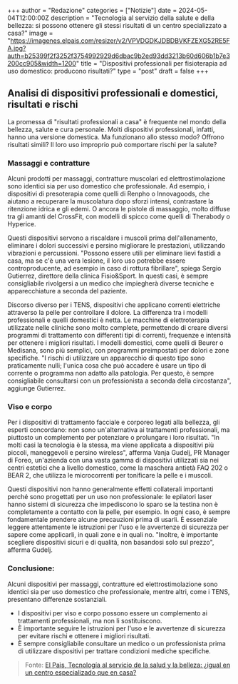 +++ 
author = "Redazione" 
categories = ["Notizie"] 
date = 2024-05-04T12:00:00Z 
description = "Tecnologia al servizio della salute e della bellezza: si possono ottenere gli stessi risultati di un centro specializzato a casa?" 
image = "https://imagenes.elpais.com/resizer/v2/VPVDGDKJDBDBVKFZEXG52RE5FA.jpg?auth=b25399f2f3252f3754992929d6dbac9b2ed93dd3213b60d606b1b7e3200cc905&width=1200" 
title = "Dispositivi professionali per fisioterapia ad uso domestico: producono risultati?" 
type = "post" 
draft = false 
+++

## Analisi di dispositivi professionali e domestici, risultati e rischi

La promessa di "risultati professionali a casa" è frequente nel mondo della bellezza, salute e cura personale. Molti dispositivi professionali, infatti, hanno una versione domestica. Ma funzionano allo stesso modo? Offrono risultati simili? Il loro uso improprio può comportare rischi per la salute?

### Massaggi e contratture

Alcuni prodotti per massaggi, contratture muscolari ed elettrostimolazione sono identici sia per uso domestico che professionale. Ad esempio, i dispositivi di presoterapia come quelli di Renpho o Innovagoods, che aiutano a recuperare la muscolatura dopo sforzi intensi, contrastare la ritenzione idrica e gli edemi. O ancora le pistole di massaggio, molto diffuse tra gli amanti del CrossFit, con modelli di spicco come quelli di Therabody o Hyperice.

Questi dispositivi servono a riscaldare i muscoli prima dell'allenamento, eliminare i dolori successivi e persino migliorare le prestazioni, utilizzando vibrazioni e percussioni. "Possono essere utili per eliminare lievi fastidi a casa, ma se c'è una vera lesione, il loro uso potrebbe essere controproducente, ad esempio in caso di rottura fibrillare", spiega Sergio Gutierrez, direttore della clinica Fisio&Sport. In questi casi, è sempre consigliabile rivolgersi a un medico che impiegherà diverse tecniche e apparecchiature a seconda del paziente.

Discorso diverso per i TENS, dispositivi che applicano correnti elettriche attraverso la pelle per controllare il dolore. La differenza tra i modelli professionali e quelli domestici è netta. Le macchine di elettroterapia utilizzate nelle cliniche sono molto complete, permettendo di creare diversi programmi di trattamento con differenti tipi di correnti, frequenze e intensità per ottenere i migliori risultati. I modelli domestici, come quelli di Beurer o Medisana, sono più semplici, con programmi preimpostati per dolori e zone specifiche. "I rischi di utilizzare un apparecchio di questo tipo sono praticamente nulli; l'unica cosa che può accadere è usare un tipo di corrente o programma non adatto alla patologia. Per questo, è sempre consigliabile consultarsi con un professionista a seconda della circostanza", aggiunge Gutierrez.

### Viso e corpo

Per i dispositivi di trattamento facciale e corporeo legati alla bellezza, gli esperti concordano: non sono un'alternativa ai trattamenti professionali, ma piuttosto un complemento per potenziare o prolungare i loro risultati. "In molti casi la tecnologia è la stessa, ma viene applicata a dispositivi più piccoli, maneggevoli e persino wireless", afferma Vanja Gudelj, PR Manager di Foreo, un'azienda con una vasta gamma di dispositivi utilizzati sia nei centri estetici che a livello domestico, come la maschera antietà FAQ 202 o BEAR 2, che utilizza le microcorrenti per tonificare la pelle e i muscoli.

Questi dispositivi non hanno generalmente effetti collaterali importanti perché sono progettati per un uso non professionale: le epilatori laser hanno sistemi di sicurezza che impediscono lo sparo se la testina non è completamente a contatto con la pelle, per esempio. In ogni caso, è sempre fondamentale prendere alcune precauzioni prima di usarli. È essenziale leggere attentamente le istruzioni per l'uso e le avvertenze di sicurezza per sapere come applicarli, in quali zone e in quali no. "Inoltre, è importante scegliere dispositivi sicuri e di qualità, non basandosi solo sul prezzo", afferma Gudelj.

### Conclusione:

Alcuni dispositivi per massaggi, contratture ed elettrostimolazione sono identici sia per uso domestico che professionale, mentre altri, come i TENS, presentano differenze sostanziali.
- I dispositivi per viso e corpo possono essere un complemento ai trattamenti professionali, ma non li sostituiscono.
- È importante seguire le istruzioni per l'uso e le avvertenze di sicurezza per evitare rischi e ottenere i migliori risultati.
- È sempre consigliabile consultare un medico o un professionista prima di utilizzare dispositivi per trattare condizioni mediche specifiche.

> Fonte: [El Paìs, Tecnología al servicio de la salud y la belleza: ¿igual en un centro especializado que en casa?](https://elpais.com/tecnologia/tu-tecnologia/2024-04-29/tecnologia-al-servicio-de-la-salud-y-la-belleza-igual-en-un-centro-especializado-que-en-casa.html)
